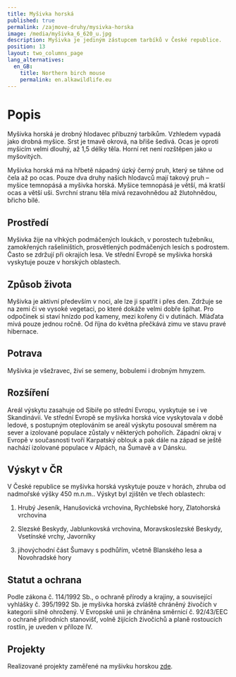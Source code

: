 ```yaml
---
title: Myšivka horská
published: true
permalink: /zajmove-druhy/mysivka-horska
image: /media/myšivka_6_620_u.jpg
description: Myšivka je jediným zástupcem tarbíků v České republice.
position: 13
layout: two_columns_page
lang_alternatives:
  en_GB:
    title: Northern birch mouse
    permalink: en.alkawildlife.eu
---
```

# Popis

Myšivka horská je drobný hlodavec příbuzný tarbíkům. Vzhledem vypadá jako drobná myšice. Srst je tmavě okrová, na břiše šedivá. Ocas je oproti myšicím velmi dlouhý, až 1,5 délky těla. Horní ret není rozštěpen jako u myšovitých. 

Myšivka horská má na hřbetě nápadný úzký černý pruh, který se táhne od čela až po ocas. Pouze dva druhy našich hlodavců mají takový pruh – myšice temnopásá a myšivka horská. Myšice temnopásá je větší, má kratší ocas a větší uši. Svrchní stranu těla mívá rezavohnědou až žlutohnědou, břicho bílé.

## Prostředí

Myšivka žije na vlhkých podmáčených loukách, v porostech tužebníku, zamokřených rašeliništích, prosvětlených podmáčených lesích s podrostem. Často se zdržují při okrajích lesa. Ve střední Evropě se myšivka horská vyskytuje pouze v horských oblastech. 

## Způsob života

Myšivka je aktivní především v noci, ale lze ji spatřit i přes den. Zdržuje se na zemi či ve vysoké vegetaci, po které dokáže velmi dobře šplhat. Pro odpočinek si staví hnízdo pod kameny, mezi kořeny či v dutinách. Mláďata mívá pouze jednou ročně. Od října do května přečkává zimu ve stavu pravé hibernace.

## Potrava 

Myšivka je všežravec, živí se semeny, bobulemi i drobným hmyzem.

## Rozšíření

Areál výskytu zasahuje od Sibiře po střední Evropu, vyskytuje se i ve Skandinávii. Ve střední Evropě se myšivka horská více vyskytovala v době ledové, s postupným oteplováním se areál výskytu posouval směrem na sever a izolované populace zůstaly v některých pohořích. Západní okraj v Evropě v současnosti tvoří Karpatský oblouk a pak dále na západ se ještě nachází izolované populace v Alpách, na Šumavě a v Dánsku. 

## Výskyt v ČR

V České republice se myšivka horská vyskytuje pouze v horách, zhruba od nadmořské výšky 450 m.n.m.. Výskyt byl zjištěn ve třech oblastech:

1. Hrubý Jeseník, Hanušovická vrchovina, Rychlebské hory, Zlatohorská vrchovina

2. Slezské Beskydy, Jablunkovská vrchovina, Moravskoslezské Beskydy, Vsetínské vrchy, Javorníky

3. jihovýchodní část Šumavy s podhůřím, včetně Blanského lesa a Novohradské hory

## Statut a ochrana 

Podle zákona č. 114/1992 Sb., o ochraně přírody a krajiny, a související vyhlášky č. 395/1992 Sb. je myšivka horská zvláště chráněný živočich v kategorii silně ohrožený. V Evropské unii je chráněna směrnicí č. 92/43/EEC o ochraně přírodních stanovišť, volně žijících živočichů a planě rostoucích rostlin, je uveden v příloze IV. 

## Projekty

Realizované projekty zaměřené na myšivku horskou [zde](https://www.alkawildlife.eu/projects#category=my%C5%A1ivka-horsk%C3%A1).
